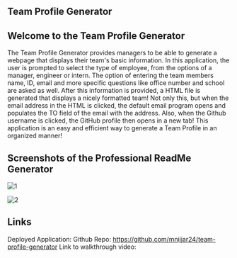 ## Team Profile Generator

## Welcome to the Team Profile Generator

The Team Profile Generator provides managers to be able to generate a webpage that displays their team's basic information. In this application, the user is prompted to select the type of employee, from the options of a manager, engineer or intern. The option of entering the team members name, ID, email and more specific questions like office number and school are asked as well. After this information is provided, a HTML file is generated that displays a nicely formatted team! Not only this, but when the email address in the HTML is clicked, the default email program opens and populates the TO field of the email with the address. Also, when the Github username is clicked, the GitHub profile then opens in a new tab! This application is an easy and efficient way to generate a Team Profile in an organized manner!


## Screenshots of the Professional ReadMe Generator
![1](https://user-images.githubusercontent.com/87215165/147310230-335a478a-91be-46f5-a068-3f42b3120768.png)

![2](https://user-images.githubusercontent.com/87215165/147310240-f5853409-1a48-479e-a532-94d559909cd4.png)


## Links

Deployed Application: 
Github Repo: https://github.com/mnijjar24/team-profile-generator
Link to walkthrough video: